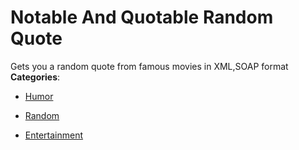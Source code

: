 # Notable And Quotable Random Quote


Gets you a random quote from famous movies in XML,SOAP format
**Categories**:

- [Humor](https://github/awesome-apis/awesome-apis#humor)

- [Random](https://github/awesome-apis/awesome-apis#random)

- [Entertainment](https://github/awesome-apis/awesome-apis#entertainment)



